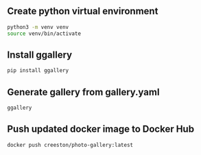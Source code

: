 ## Create python virtual environment 

```bash
python3 -m venv venv
source venv/bin/activate
```

## Install ggallery

```bash
pip install ggallery
```

## Generate gallery from gallery.yaml

```bash
ggallery
```

## Push updated docker image to Docker Hub

```bash
docker push creeston/photo-gallery:latest
```